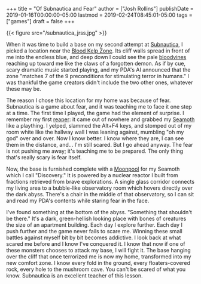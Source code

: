 +++
title = "Of Subnautica and Fear"
author = ["Josh Rollins"]
publishDate = 2019-01-16T00:00:00-05:00
lastmod = 2019-02-24T08:45:01-05:00
tags = ["games"]
draft = false
+++

{{< figure src="/subnautica_jrss.jpg" >}}

<!--more-->

When it was time to build a base on my second attempt at [Subnautica](https://en.wikipedia.org/wiki/Subnautica), I picked a location near the [Blood Kelp Zone](http://subnautica.wikia.com/wiki/Blood%5FKelp%5FZone). Its cliff walls spread in front of me into the endless blue, and deep down I could see the pale [bloodvines](http://subnautica.wikia.com/wiki/Bloodvine) reaching up toward me like the claws of a forgotten demon. As if by cue, scary dramatic music started playing, and my PDA's AI announced that the zone "matches 7 of the 9 preconditions for stimulating terror in humans." I was thankful the game creators didn't include the two other ones, whatever these may be.

The reason I chose this location for my home was because of fear. Subnautica is a game about fear, and it was teaching me to face it one step at a time. The first time I played, the game had the element of surprise. I remember my first [reaper](http://subnautica.wikia.com/wiki/Reaper%5FLeviathan): it came out of nowhere and grabbed my [Seamoth](http://subnautica.wikia.com/wiki/Seamoth) like a plaything. I  yelped, slammed the Alt+F4 keys, and stomped out of my room white like the hallway wall I was leaning against, mumbling "oh my god" over and over. Now I know better. I know where they are, I can see them in the distance, and... I'm still scared. But I go ahead anyway. The fear is not pushing me away; it's teaching me to be prepared. The only thing that's really scary is fear itself.

Now, the base is furnished complete with a [Moonpool](http://subnautica.wikia.com/wiki/Moonpool) for my Seamoth which I call "Discovery." It is powered by a nuclear reactor I built from fractions retrieved from brave explorations. A single glass corridor connects my living area to a bubble-like observatory room which hovers directly over the dark abyss. There's a chair in the middle of that observatory, so I can sit and read my PDA's contents while staring fear in the face.

I've found something at the bottom of the abyss. "Something that shouldn't be there." It's a dark, green-hellish looking place with bones of creatures the size of an apartment building. Each day I explore further. Each day I push further and the game never fails to scare me. Winning these small battles against myself bit by bit becomes addictive. I look back at what scared me before and I know I've conquered it. I know that now if one of these monsters chooses to attack my base, I will fight it. The base hanging over the cliff that once terrorized me is now my home, transformed into my new comfort zone. I know every fold in the ground, every floaters-covered rock, every hole to the mushroom cave. You can't be scared of what you know. Subnautica is an excellent teacher of this lesson.